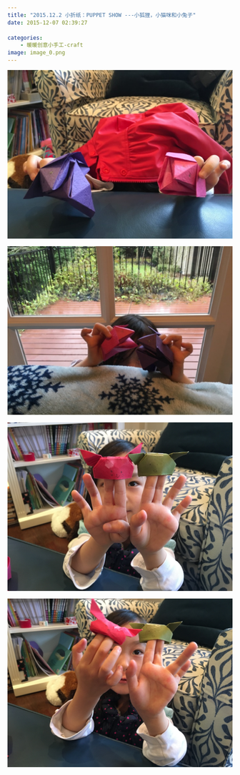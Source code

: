 ```yaml
---
title: "2015.12.2 小折纸：PUPPET SHOW ---小狐狸，小猫咪和小兔子"
date: 2015-12-07 02:39:27

categories:
    - 暖暖创意小手工-craft
image: image_0.png
---
```


![](image_0.png)
  
  
![](image_1.png)
  

![](image_2.jpg)
  
![](image_3.jpg)
